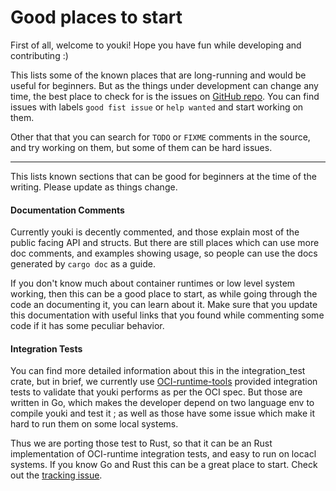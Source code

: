 # Good places to start

First of all, welcome to youki! Hope you have fun while developing and contributing :)

This lists some of the known places that are long-running and would be useful for beginners. But as the things under development can change any time, the best place to check for is the issues on [GitHub repo](https://github.com/containers/youki/issues). You can find issues with labels `good fist issue` or `help wanted` and start working on them.

Other that that you can search for `TODO` or `FIXME` comments in the source, and try working on them, but some of them can be hard issues.

---

This lists known sections that can be good for beginners at the time of the writing. Please update as things change.

#### Documentation Comments

Currently youki is decently commented, and those explain most of the public facing API and structs. But there are still places which can use more doc comments, and examples showing usage, so people can use the docs generated by `cargo doc` as a guide.

If you don't know much about container runtimes or low level system working, then this can be a good place to start, as while going through the code an documenting it, you can learn about it. Make sure that you update this documentation with useful links that you found while commenting some code if it has some peculiar behavior.

#### Integration Tests

You can find more detailed information about this in the integration_test crate, but in brief, we currently use [OCI-runtime-tools](https://github.com/opencontainers/runtime-tools) provided integration tests to validate that youki performs as per the OCI spec. But those are written in Go, which makes the developer depend on two language env to compile youki and test it ; as well as those have some issue which make it hard to run them on some local systems.

Thus we are porting those test to Rust, so that it can be an Rust implementation of OCI-runtime integration tests, and easy to run on locacl systems. If you know Go and Rust this can be a great place to start. Check out the [tracking issue](https://github.com/containers/youki/issues/361).
